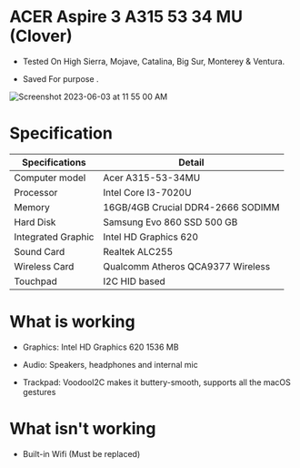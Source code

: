 # ACER Aspire 3 A315 53 34 MU (Clover)

* Tested On High Sierra, Mojave, Catalina, Big Sur, Monterey & Ventura.

* Saved For purpose .

![Screenshot 2023-06-03 at 11 55 00 AM](https://github.com/Pwn0day/Acer-Aspire-3-A315-53-34-MU-Hackintosh/assets/42302310/bc9c47da-01f9-4eda-9b18-3cf90aa52a74)

# Specification

| Specifications  | Detail |
| ------------- | ------------- |
| Computer model  | Acer A315-53-34MU  |
|  Processor | Intel Core I3-7020U  |
| Memory  | 16GB/4GB Crucial DDR4-2666 SODIMM  |
| Hard Disk  | Samsung Evo 860 SSD 500 GB  |
| Integrated Graphic | Intel HD Graphics 620 |
| Sound Card  | Realtek ALC255  |
| Wireless Card  | Qualcomm Atheros QCA9377 Wireless  |
| Touchpad  | I2C HID based  |

# What is working

* Graphics: Intel HD Graphics 620 1536 МB

* Audio: Speakers, headphones and internal mic

* Trackpad: VoodooI2C makes it buttery-smooth, supports all the macOS gestures

# What isn't working
* Built-in Wifi (Must be replaced)
